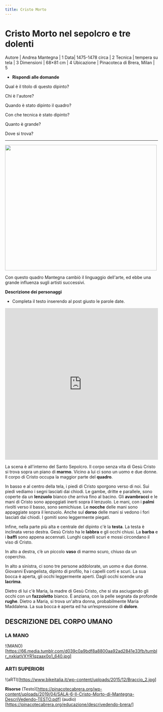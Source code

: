 ```yaml
---
title: Cristo Morto 
---
```


# Cristo Morto nel sepolcro e tre dolenti 

Autore | 	Andrea Mantegna | 1
Data|	1475-1478 circa | 2
Tecnica |	tempera su tela | 3
Dimensioni |	68×81 cm | 4
Ubicazione |	Pinacoteca di Brera, Milan | 5

- **Rispondi alle domande**

Qual è il titolo di questo dipinto?

Chi è l'autore?

Quando è stato dipinto il quadro?

Con che tecnica è stato dipinto?

Quanto è grande?

Dove si trova?

____________

<img src="https://upload.wikimedia.org/wikipedia/commons/f/f4/The_dead_Christ_and_three_mourners%2C_by_Andrea_Mantegna.jpg" 
width="500" height="414">

Con questo quadro Mantegna cambiò il linguaggio dell'arte, ed ebbe una grande influenza sugli artisti successivi.

**Descrizione dei personaggi**

- Completa il testo inserendo al post giusto le parole date.
<iframe src="https://learningapps.org/watch?v=pqt1q6o9320" style="border:0px;width:100%;height:500px" webkitallowfullscreen="true" mozallowfullscreen="true"></iframe>


La scena è all'interno del Santo Sepolcro. 
Il corpo senza vita di Gesù Cristo si trova sopra un piano di **marmo**.
Vicino a lui ci sono un uomo e due donne.
Il corpo di Cristo occupa la maggior parte del **quadro**. 

In basso e al centro della tela, i piedi di Cristo sporgono verso di noi. 
Sui piedi vediamo i segni lasciati dai chiodi.
Le gambe, dritte e parallele, sono coperte da un **lenzuolo** bianco che arriva fino al bacino. 
Gli **avambracci** e le mani di Cristo sono appoggiati inerti sopra il lenzuolo. 
Le mani, con i **palmi** rivolti verso il basso, sono semichiuse. 
Le **nocche** delle mani sono appaggiate sopra il lenzuolo. 
Anche sul **dorso** delle mani si vedono i fori lasciati dai chiodi. 
I gomiti sono leggermente piegati.

Infine, nella parte più alta e centrale del dipinto c'è la **testa**.
La testa è inclinata verso destra.
Gesù Cristo ha le **labbra** e gli occhi chiusi.
La **barba** e i **baffi** sono appena accennati.
Lunghi capelli scuri e mossi circondano il viso di Cristo. 

In alto a destra, c’è un piccolo **vaso** di marmo scuro, chiuso da un coperchio.

In alto a sinistra, ci sono tre persone addolorate, un uomo e due donne.
Giovanni Evangelista, dipinto  di profilo, ha i capelli corti e scuri. 
La sua bocca è aperta, gli occhi leggermente aperti.
Dagli occhi scende una **lacrima**.

Dietro di lui c'è Maria, la madre di Gesù Cristo, che si sta asciugando gli occhi
con un **fazzoletto** bianco. 
È anziana, con la pelle segnata da profonde **rughe**. 
Dietro a Maria, si trova un'altra donna, probabilmente Maria Maddalena. 
La sua bocca è aperta ed ha un’espressione di **dolore**.

## DESCRIZIONE DEL CORPO UMANO

### LA MANO
!(MANO)[https://66.media.tumblr.com/d039c0a9bdf8a8800aa92ad2841e33fb/tumblr_nxkiatVXYR1qzaax0o1_640.jpg]

### ARTI SUPERIORI
!(aRTI)[https://www.bikeitalia.it/wp-content/uploads/2015/12/Braccio_2.jpg]


**Risorse**
(Testo)[https://pinacotecabrera.org/wp-content/uploads/2019/04/SALA-6-Il-Cristo-Morto-di-Mantegna-DescriVedendo-TESTO.pdf] (audio)[https://pinacotecabrera.org/educazione/descrivedendo-brera/]
